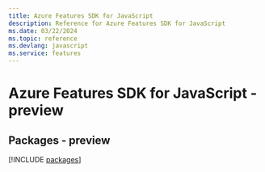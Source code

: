 ```yaml
---
title: Azure Features SDK for JavaScript
description: Reference for Azure Features SDK for JavaScript
ms.date: 03/22/2024
ms.topic: reference
ms.devlang: javascript
ms.service: features
---
```

# Azure Features SDK for JavaScript - preview
## Packages - preview
[!INCLUDE [packages](features-index.md)]
